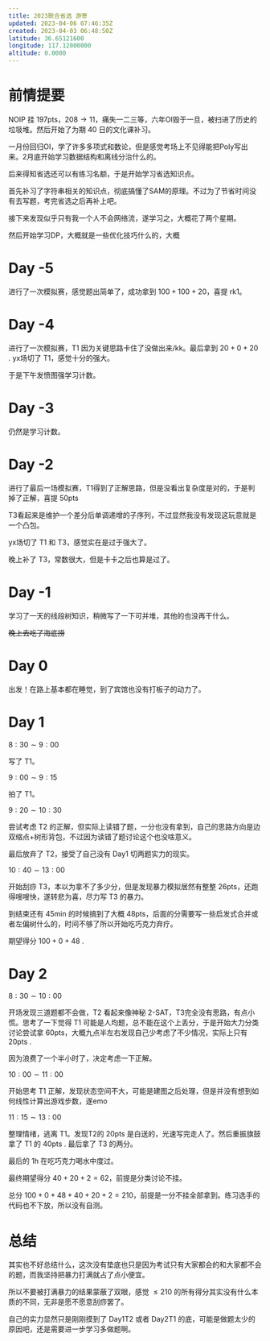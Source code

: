 ```yaml
---
title: 2023联合省选 游寄
updated: 2023-04-06 07:46:35Z
created: 2023-04-03 06:48:50Z
latitude: 36.65121600
longitude: 117.12000000
altitude: 0.0000
---
```


# 前情提要

NOIP 挂 197pts，$208\to 11$，痛失一二三等，六年OI毁于一旦，被扫进了历史的垃圾堆。然后开始了为期 40 日的文化课补习。

一月份回归OI，学了许多多项式和数论，但是感觉考场上不见得能把Poly写出来。2月底开始学习数据结构和离线分治什么的。

后来得知省选还可以有练习名额，于是开始学习省选知识点。

首先补习了字符串相关的知识点，彻底搞懂了SAM的原理。不过为了节省时间没有去写题，考完省选之后再补上吧。

接下来发现似乎只有我一个人不会网络流，遂学习之，大概花了两个星期。

然后开始学习DP，大概就是一些优化技巧什么的，大概

# Day -5

进行了一次模拟赛，感觉题出简单了，成功拿到 $100+100+20$，喜提 rk1。

# Day -4

进行了一次模拟赛，T1 因为关键思路卡住了没做出来/kk。最后拿到 $20+0+20$ . yx场切了 T1，感觉十分的强大。

于是下午发愤图强学习计数。

# Day -3

仍然是学习计数。

# Day -2

进行了最后一场模拟赛，T1得到了正解思路，但是没看出复杂度是对的，于是判掉了正解，喜提 $50\text{pts}$

T3看起来是维护一个差分后单调递增的子序列，不过显然我没有发现这玩意就是一个凸包。

yx场切了 T1 和 T3，感觉实在是过于强大了。

晚上补了 T3，常数很大，但是卡卡之后也算是过了。

# Day -1

学习了一天的线段树知识，稍微写了一下可并堆，其他的也没再干什么。

~~晚上去吃了海底捞~~

# Day 0

出发！在路上基本都在睡觉，到了宾馆也没有打板子的动力了。

# Day 1

$8:30\sim 9:00$

写了 T1。

$9:00\sim 9:15$

拍了 T1。

$9:20\sim 10:30$

尝试考虑 T2 的正解，但实际上读错了题，一分也没有拿到，自己的思路方向是边双缩点+树形背包，不过因为读错了题讨论这个也没啥意义。

最后放弃了 T2，接受了自己没有 Day1 切两题实力的现实。

$10:40\sim 13:00$

开始刮痧 T3，本以为拿不了多少分，但是发现暴力模拟居然有整整 $26\text{pts}$，还跑得嗖嗖快，遂转悲为喜，尽力写 T3 的暴力。

到结束还有 45min 的时候搞到了大概 $48\text{pts}$，后面的分需要写一些启发式合并或者左偏树什么的，时间不够了所以开始吃巧克力弃疗。

期望得分 $100+0+48$ .

# Day 2

$8:30\sim 10:00$

开场发现三道题都不会做，T2 看起来像神秘 2-SAT，T3完全没有思路，有点小慌。思考了一下觉得 T1 可能是人均题，总不能在这个上丢分，于是开始大力分类讨论尝试拿 $60\text{pts}$，大概九点半左右发现自己少考虑了不少情况，实际上只有 $20\text{pts}$ .

因为浪费了一个半小时了，决定考虑一下正解。

$10:00\sim 11:00$

开始思考 T1 正解，发现状态空间不大，可能是建图之后处理，但是并没有想到如何线性计算出游戏步数，遂emo

$11:15\sim 13:00$

整理情绪，逃离 T1。发现T2的 $20\text{pts}$ 是白送的，光速写完走人了。然后重振旗鼓拿了 T1 的 $40\text{pts}$ . 最后拿了 T3 的两分。

最后的 1h 在吃巧克力喝水中度过。

最终期望得分 $40+20+2 = 62$，前提是分类讨论不挂。

总分 $100+0+48+40+20+2 = 210$，前提是一分不挂全部拿到。练习选手的代码也不下放，所以没有自测。

# 总结

其实也不好总结什么，这次没有垫底也只是因为考试只有大家都会的和大家都不会的题，而我坚持把暴力打满就占了点小便宜。

所以不要被打满暴力的结果蒙蔽了双眼，感觉 $\leq 210$ 的所有得分其实没有什么本质的不同，无非是愿不愿意刮痧罢了。

自己的实力显然只是刚刚摸到了 Day1T2 或者 Day2T1 的底，可能是做题太少的原因吧，还是需要进一步学习多做题啊。